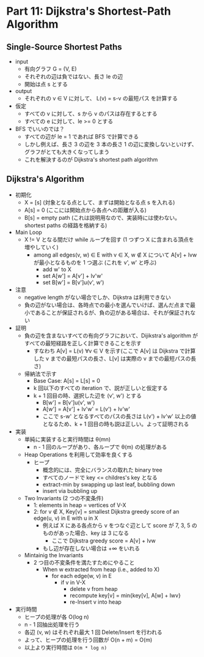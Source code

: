 # Part 11: Dijkstra's Shortest-Path Algorithm

## Single-Source Shortest Paths

- input
  - 有向グラフ G = (V, E)
  - それぞれの辺は負ではない、長さ le の辺
  - 開始は点 s とする
- output
  - それぞれの v ∈ V に対して、 L(v) = s-v の最短パス を計算する
- 仮定
  - すべての v に対して、s から v のパスは存在するとする
  - すべての e に対して、le >= 0 とする
- BFS でいいのでは？
  - すべての辺が le = 1 であれば BFS で計算できる
  - しかし例えば、長さ 3 の辺を 3 本の長さ 1 の辺に変換しないといけず、グラフがとても大きくなってしまう
  - これを解決するのが Dijkstra's shortest path algorithm

## Dijkstra's Algorithm

- 初期化
  - X = [s] (対象となる点として、まずは開始となる点 s を入れる)
  - A[s] = 0 (ここには開始点から各点への距離が入る)
  - B[s] = empty path (これは説明用なので、実装時には使わない。shortest paths の経路を格納する)
- Main Loop
  - X != V となる間だけ while ループを回す (1 つずつ X に含まれる頂点を増やしていく)
    - among all edges(v, w) ∈ E with v ∈ X, w ∉ X について A[v] + lvw が最小となるものを 1 つ選ぶ (これを v', w' と呼ぶ)
      - add w' to X
      - set A[w'] = A[v'] + lv'w'
      - set B[w'] = B[v']u(v', w')
- 注意
  - negative length がない場合でしか、Dijkstra は利用できない
  - 負の辺がない場合は、各時点での最小を選んでいけば、選んだ点まで最小であることが保証されるが、負の辺がある場合は、それが保証されない
- 証明
  - 負の辺を含まないすべての有向グラフにおいて、Dijikstra's algorithm がすべての最短経路を正しく計算できることを示す
    - すなわち A[v] = L(v) ∀v ∈ V を示す(ここで A[v] は Dijkstra で計算した v までの最短パスの長さ、L[v] は実際の v までの最短パスの長さ)
  - 帰納法で示す
    - Base Case: A[s] = L[s] = 0
    - k 回以下のすべての iteration で、説が正しいと仮定する
    - k + 1 回目の時、選択した辺を (v', w') とする
      - B[w'] = B[v']u(v', w')
      - A[w'] = A[v'] + lv'w' = L(v') + lv'w'
      - ここで s-w' となるすべてのパスの長さは L(v') + lv'w' 以上の値となるため、k + 1 回目の時も説は正しい。よって証明される
- 実装
  - 単純に実装すると実行時間は θ(mn)
    - n - 1 回のループがあり、各ループで θ(m) の処理がある
  - Heap Operations を利用して効率を良くする
    - ヒープ
      - 概念的には、完全にバランスの取れた binary tree
      - すべてのノードで key <= childres's key となる
      - extract-min by swapping up last leaf, bubbling down
      - insert via bubbling up
  - Two Invariants (2 つの不変条件)
    - 1: elements in heap = vertices of V-X
    - 2: for v ∉ X, Key[v] = smallest Dijkstra greedy score of an edge(u, v) in E with u in X
      - 例えば X にある各点から v をつなぐ辺として score が 7, 3, 5 のものがあった場合、key は 3 になる
        - ここで Dijkstra greedy score = A[v] + lvw
      - もし辺が存在しない場合は +∞ をいれる
  - Mintainig the Invariants
    - 2 つ目の不変条件を満たすためにやること
      - When w extracted from heap (i.e., added to X)
        - for each edge(w, v) in E
          - if v in V-X
            - delete v from heap
            - recompute key[v] = min{key[v], A[w] + lwv}
            - re-Insert v into heap
- 実行時間
  - ヒープの処理が各 O(log n)
  - n - 1 回抽出処理を行う
  - 各辺 (v, w) はそれぞれ最大 1 回 Delete/Insert を行われる
  - よって、ヒープの処理を行う回数が O(n + m) = O(m)
  - 以上より実行時間は `O(m * log n)`
